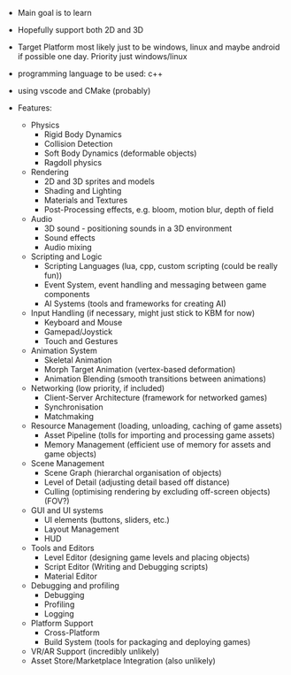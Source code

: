 - Main goal is to learn
- Hopefully support both 2D and 3D
- Target Platform most likely just to be windows, linux and maybe android if possible one day. Priority just windows/linux

- programming language to be used: c++
- using vscode and CMake (probably)

- Features:
    - Physics
        - Rigid Body Dynamics
        - Collision Detection
        - Soft Body Dynamics (deformable objects)
        - Ragdoll physics
    - Rendering
        - 2D and 3D sprites and models
        - Shading and Lighting
        - Materials and Textures
        - Post-Processing effects, e.g. bloom, motion blur, depth of field
    - Audio
        - 3D sound - positioning sounds in a 3D environment
        - Sound effects
        - Audio mixing
    - Scripting and Logic
        - Scripting Languages (lua, cpp, custom scripting (could be really fun))
        - Event System, event handling and messaging between game components
        - AI Systems (tools and frameworks for creating AI)
    - Input Handling (if necessary, might just stick to KBM for now)
        - Keyboard and Mouse
        - Gamepad/Joystick
        - Touch and Gestures
    - Animation System
        - Skeletal Animation
        - Morph Target Animation (vertex-based deformation)
        - Animation Blending (smooth transitions between animations)
    - Networking (low priority, if included)
        - Client-Server Architecture (framework for networked games)
        - Synchronisation
        - Matchmaking
    - Resource Management (loading, unloading, caching of game assets)
        - Asset Pipeline (tolls for importing and processing game assets)
        - Memory Management (efficient use of memory for assets and game objects)
    - Scene Management
        - Scene Graph (hierarchal organisation of objects)
        - Level of Detail (adjusting detail based off distance)
        - Culling (optimising rendering by excluding off-screen objects) (FOV?)
    - GUI and UI systems
        - UI elements (buttons, sliders, etc.)
        - Layout Management
        - HUD
    - Tools and Editors
        - Level Editor (designing game levels and placing objects)
        - Script Editor (Writing and Debugging scripts)
        - Material Editor
    - Debugging and profiling
        - Debugging
        - Profiling
        - Logging
    - Platform Support
        - Cross-Platform
        - Build System (tools for packaging and deploying games)
    - VR/AR Support (incredibly unlikely)
    - Asset Store/Marketplace Integration (also unlikely)

